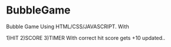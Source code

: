 # BubbleGame
Bubble Game
Using HTML/CSS/JAVASCRIPT.
With 


1)HIT 
2)SCORE 
3)TIMER
With correct hit score gets +10 updated..


